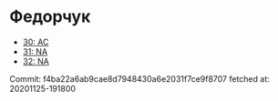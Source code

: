 # Федорчук
- [30: AC](30.md)
- [31: NA](31.md)
- [32: NA](32.md)

Commit: f4ba22a6ab9cae8d7948430a6e2031f7ce9f8707
 fetched at: 20201125-191800
